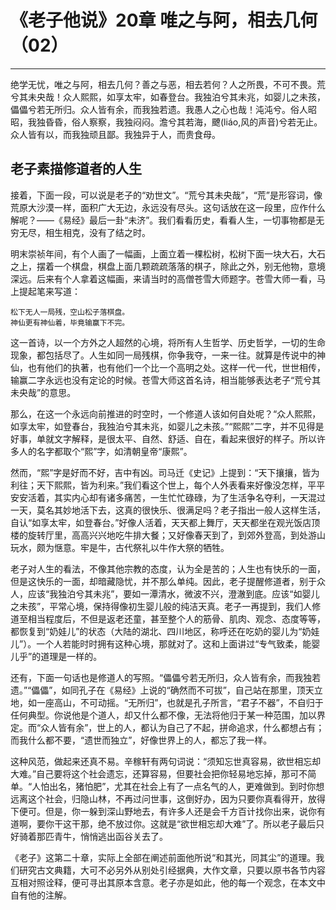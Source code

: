 # 《老子他说》20章 唯之与阿，相去几何（02）

------

绝学无忧，唯之与阿，相去几何？善之与恶，相去若何？人之所畏，不可不畏。荒兮其未央哉！众人熙熙，如享太牢，如春登台。我独泊兮其未兆，如婴儿之未孩，儡儡兮若无所归。众人皆有余，而我独若遗。我愚人之心也哉！沌沌兮。俗人昭昭，我独昏昏，俗人察察，我独闷闷。澹兮其若海，飉(liáo,风的声音)兮若无止。众人皆有以，而我独顽且鄙。我独异于人，而贵食母。

## 老子素描修道者的人生

接着，下面一段，可以说是老子的“劝世文”。“荒兮其未央哉”，“荒”是形容词，像荒原大沙漠一样，面积广大无边，永远没有尽头。这句话放在这一段里，应作什么解呢？——《易经》最后一卦“未济”。我们看看历史，看看人生，一切事物都是无穷无尽，相生相克，没有了结之时。

明末崇祯年间，有个人画了一幅画，上面立着一棵松树，松树下面一块大石，大石之上，摆着一个棋盘，棋盘上面几颗疏疏落落的棋子，除此之外，别无他物，意境深远。后来有个人拿着这幅画，来请当时的高僧苍雪大师题字。苍雪大师一看，马上提起笔来写道：

```
松下无人一局残，空山松子落棋盘。
神仙更有神仙着，毕竟输赢下不完。
```

这一首诗，以一个方外之人超然的心境，将所有人生哲学、历史哲学，一切的生命现象，都包括尽了。人生如同一局残棋，你争我夺，一来一往。就算是传说中的神仙，也有他们的执著，也有他们一个比一个高明之处。这样一代一代，世世相传，输赢二字永远也没有定论的时候。苍雪大师这首名诗，相当能够表达老子“荒兮其未央哉”的意思。

那么，在这一个永远向前推进的时空时，一个修道人该如何自处呢？“众人熙熙，如享太牢，如登春台，我独泊兮其未兆，如婴儿之未孩。”“熙熙”二字，并不见得是好事，单就文字解释，是很太平、自然、舒适、自在，看起来很好的样子。所以许多人的名字都取个“熙”字，如清朝皇帝“康熙”。

然而，“熙”字是好而不好，吉中有凶。司马迁《史记》上提到：“天下攘攘，皆为利往；天下熙熙，皆为利来。”我们看这个世上，每个人外表看来好像没怎样，平平安安活着，其实内心却有诸多痛苦，一生忙忙碌碌，为了生活争名夺利，一天混过一天，莫名其妙地活下去，这真的很快乐、很满足吗？老子指出一般人这样生活，自认“如享太牢，如登春台。”好像人活着，天天都上舞厅，天天都坐在观光饭店顶楼的旋转厅里，高高兴兴地吃牛排大餐；又好像春天到了，到郊外登高，到处游山玩水，颇为惬意。牢是牛，古代祭礼以牛作大祭的牺牲。

老子对人生的看法，不像其他宗教的态度，认为全是苦的；人生也有快乐的一面，但是这快乐的一面，却暗藏隐忧，并不那么单纯。因此，老子提醒修道者，别于众人，应该“我独泊兮其未兆”，要如一潭清水，微波不兴，澄澈到底。应该“如婴儿之未孩”，平常心境，保持得像初生婴儿般的纯洁天真。老子一再提到，我们人修道至相当程度后，不但是返老还童，甚至整个人的筋骨、肌肉、观念、态度等等，都恢复到“奶娃儿”的状态（大陆的湖北、四川地区，称呼还在吃奶的婴儿为“奶娃儿”）。一个人若能时时拥有这种心境，那就对了。这和上面讲过“专气致柔，能婴儿乎”的道理是一样的。

还有，下面一句话也是修道人的写照。“儡儡兮若无所归，众人皆有余，而我独若遗。”“儡儡”，如同孔子在《易经》上说的“确然而不可拔”，自己站在那里，顶天立地，如一座高山，不可动摇。“无所归”，也就是孔子所言，“君子不器”，不自归于任何典型。你说他是个道人，却又什么都不像，无法将他归于某一种范围，加以界定。而“众人皆有余”，世上的人，都认为自己了不起，拼命追求，什么都想占有；而我什么都不要，“遗世而独立”，好像世界上的人，都忘了我一样。

这种风范，做起来还真不易。辛稼轩有两句词说：“须知忘世真容易，欲世相忘却大难。”自己要将这个社会遗忘，还算容易，但要社会把你轻易地忘掉，那可不简单。“人怕出名，猪怕肥”，尤其在社会上有了一点名气的人，更难做到。到时你想远离这个社会，归隐山林，不再过问世事，这倒好办，因为只要你真看得开，放得下便可。但是，你一躲到深山野地去，有许多人还是会千方百计找你出来，说你有道啊，要你干这干那，绝不放过你。这就是“欲世相忘却大难”了。所以老子最后只好骑着那匹青牛，悄悄逃出函谷关去了。

《老子》这第二十章，实际上全部在阐述前面他所说“和其光，同其尘”的道理。我们研究古文典籍，大可不必另外从别处引经据典，大作文章，只要以原书各节内容互相对照诠释，便可寻出其原本含意。老子亦是如此，他的每一个观念，在本文中自有他的注解。